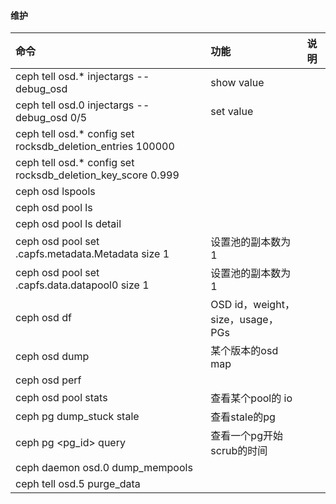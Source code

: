 #### 维护
|命令|功能|说明|
|:-|:-|:-|
|ceph tell osd.* injectargs --debug_osd |show value||
|ceph tell osd.0 injectargs --debug_osd 0/5 |set value||
|ceph tell osd.* config set rocksdb_deletion_entries 100000||
|ceph tell osd.* config set rocksdb_deletion_key_score 0.999||
|ceph osd lspools||
|ceph osd pool ls||
|ceph osd pool ls detail||
|ceph osd pool set .capfs.metadata.Metadata size 1|设置池的副本数为1|
|ceph osd pool set .capfs.data.datapool0 size 1|设置池的副本数为1|
|ceph osd df|OSD id，weight，size，usage，PGs|
|ceph osd dump <epoch>|某个版本的osd map|
|ceph osd perf||
|ceph osd pool stats|查看某个pool的 io|
|ceph pg dump_stuck stale|查看stale的pg|
|ceph pg <pg_id> query|查看一个pg开始scrub的时间|
|ceph daemon osd.0 dump_mempools||
|ceph tell osd.5 purge_data||
